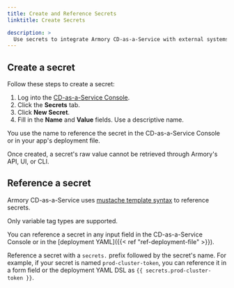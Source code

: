 ```yaml
---
title: Create and Reference Secrets
linktitle: Create Secrets

description: >
  Use secrets to integrate Armory CD-as-a-Service with external systems and tools.
---
```



## Create a secret

Follow these steps to create a secret:

1. Log into the [CD-as-a-Service Console](https://console.cloud.armory.io).
1. Click the **Secrets** tab.
1. Click **New Secret**.
1. Fill in the **Name** and **Value** fields. Use a descriptive name.

You use the name to reference the secret in the CD-as-a-Service Console or in your app's deployment file.

Once created, a secret's raw value cannot be retrieved through Armory's API, UI, or CLI.


## Reference a secret

Armory CD-as-a-Service uses [mustache template syntax](https://mustache.github.io/mustache.5.html) to reference secrets.

Only variable tag types are supported.

You can reference a secret in any input field in the CD-as-a-Service Console or in the [deployment YAML]({{< ref "ref-deployment-file" >}}).

Reference a secret with a `secrets.` prefix followed by the secret's name. For example, if your secret is named `prod-cluster-token`, you can reference it in a form field or the deployment YAML DSL as `{{ secrets.prod-cluster-token }}`.


